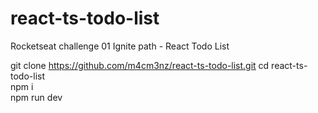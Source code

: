 # react-ts-todo-list
Rocketseat challenge 01 Ignite path - React Todo List

git clone https://github.com/m4cm3nz/react-ts-todo-list.git 
cd react-ts-todo-list  
npm i  
npm run dev


